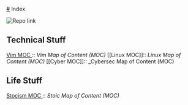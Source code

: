 [#](#.md) Index

![Repo link](https://github.com/antonemking/Zettelkasten.git)


## Technical Stuff
[Vim MOC ](202208110032.md):: _Vim Map of Content (MOC)_
[[Linux MOC]]:: _Linux Map of Content (MOC)_
[[Cyber MOC]]:: _Cybersec Map of Content (MOC)

## Life Stuff
[Stocism MOC ](202208110131.md):: _Stoic Map of Content (MOC)_



 









